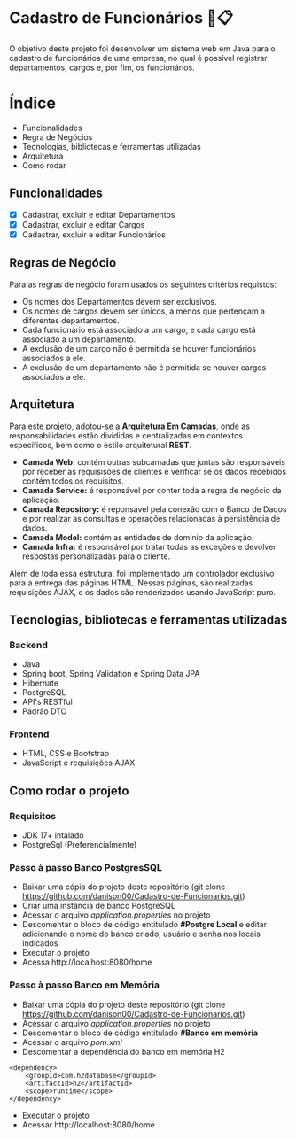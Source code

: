 # Cadastro de Funcionários 👥📋 
O objetivo deste projeto foi desenvolver um sistema web em Java para o cadastro de funcionários de uma empresa, no qual é possível registrar departamentos, cargos e, por fim, os funcionários.
# Índice
- Funcionalidades
- Regra de Negócios
- Tecnologias, bibliotecas e ferramentas utilizadas
- Arquitetura
- Como rodar
## Funcionalidades
- [x] Cadastrar, excluir e editar Departamentos
- [x] Cadastrar, excluir e editar Cargos
- [x] Cadastrar, excluir e editar Funcionários

## Regras de Negócio
Para as regras de negócio foram usados os seguintes critérios requistos:
- Os nomes dos Departamentos devem ser exclusivos.
- Os nomes de cargos devem ser únicos, a menos que pertençam a diferentes departamentos.
- Cada funcionário está associado a um cargo, e cada cargo está associado a um departamento.
- A exclusão de um cargo não é permitida se houver funcionários associados a ele.
- A exclusão de um departamento não é permitida se houver cargos associados a ele.
## Arquitetura
Para este projeto, adotou-se a **Arquitetura Em Camadas**, onde as responsabilidades estão divididas e centralizadas em contextos específicos, bem como o estilo arquitetural **REST**.
- **Camada Web:** contém outras subcamadas que juntas são responsáveis por receber as requisisões de clientes e verificar se os dados recebidos contém todos os requisitos.
- **Camada Service:** é responsável por conter toda a regra de negócio da aplicação.
- **Camada Repository:** é reponsável pela conexão com o Banco de Dados e por realizar as consultas e operações relacionadas à persistência de dados.
- **Camada Model:** contém as entidades de domínio da aplicação.
- **Camada Infra:** é responsável por tratar todas as exceções e devolver respostas personalizadas para o cliente.

Além de toda essa estrutura, foi implementado um controlador exclusivo para a entrega das páginas HTML. Nessas páginas, são realizadas requisições AJAX, e os dados são renderizados usando JavaScript puro.

## Tecnologias, bibliotecas e ferramentas utilizadas
### Backend
- Java
- Spring boot, Spring Validation e Spring Data JPA
- Hibernate
- PostgreSQL
- API's RESTful
- Padrão DTO
  
### Frontend
- HTML, CSS e Bootstrap
- JavaScript e requisições AJAX

## Como rodar o projeto
### Requisitos
- JDK 17+  intalado
- PostgreSql (Preferencialmente)
### Passo à passo Banco PostgresSQL
- Baixar uma cópia do projeto deste repositório (git clone https://github.com/danison00/Cadastro-de-Funcionarios.git)
- Criar uma instância de banco PostgreSQL 
- Acessar o arquivo *application.properties* no projeto
- Descomentar o bloco de código entitulado **#Postgre Local** e editar adicionando o nome do banco criado, usuário e senha nos locais indicados
- Executar o projeto
- Acessa http://localhost:8080/home

### Passo à passo Banco em Memória
- Baixar uma cópia do projeto deste repositório (git clone https://github.com/danison00/Cadastro-de-Funcionarios.git)
- Acessar o arquivo *application.properties* no projeto
- Descomentar o bloco de código entitulado **#Banco em memória** 
- Acessar o arquivo *pom.xml*
- Descomentar a dependência do banco em memória H2
~~~
<dependency>
	<groupId>com.h2database</groupId>
	<artifactId>h2</artifactId>
	<scope>runtime</scope>
</dependency>
~~~	

- Executar o projeto
- Acessar http://localhost:8080/home


